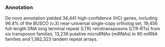 ### Annotation
De novo annotation yielded 34,441 high-confidence (HC) genes, including 96.4% of the BUSCO (v.3) near-universal single-copy ortholog set, 19,456 full-length DNA long terminal repeat (LTR) retrotransposons (LTR-RTs) from six transposon families, 13,238 putative microRNAs (miRNAs) in 90 miRNA families and 1,382,323 tandem repeat arrays. 


<!-- This browser is based on data from
[Araport11](https://www.araport.org/data/araport11) gene annotation, a
comprehensive reannotation of the TAIR10 genome, released June, 2016.
Details of the structural and functional annotation steps to generate the Araport11
protein-coding gene set as well as consolidation and annotation of
non-coding RNAs are described in <https://doi.org/10.1111/tpj.13415>.

Repeats were annotated with the [Ensembl Genomes repeat feature
pipeline](http://ensemblgenomes.org/info/data/repeat_features). There
are: 429457 Low complexity (Dust) features, covering 17 Mb (7.3% of the
genome); 74964 Repeats (ENA) features, covering 107 Mb (47.2% of the
genome); 70178 RepeatMasker features (with the REdat library), covering
21 Mb (9.2% of the genome); 2198 RepeatMasker features (with the RepBase
library), covering 0 Mb (0.1% of the genome); 147273 Tandem repeats
(TRF) features, covering 13 Mb (5.6% of the genome). -->


